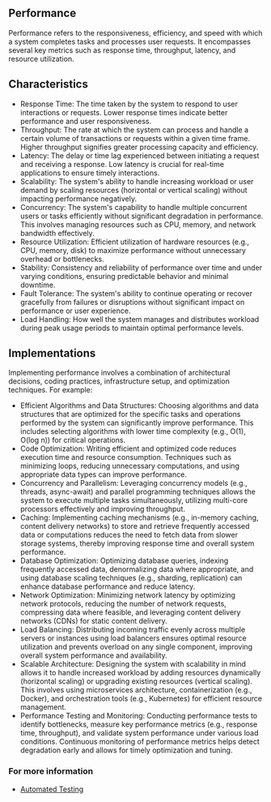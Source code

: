 ## Performance
Performance refers to the responsiveness, efficiency, and speed with which a system completes tasks and processes user requests. It encompasses several key metrics such as response time, throughput, latency, and resource utilization.

## Characteristics
- Response Time: The time taken by the system to respond to user interactions or requests. Lower response times indicate better performance and user responsiveness.
- Throughput: The rate at which the system can process and handle a certain volume of transactions or requests within a given time frame. Higher throughput signifies greater processing capacity and efficiency.
- Latency: The delay or time lag experienced between initiating a request and receiving a response. Low latency is crucial for real-time applications to ensure timely interactions.
- Scalability: The system's ability to handle increasing workload or user demand by scaling resources (horizontal or vertical scaling) without impacting performance negatively.
- Concurrency: The system's capability to handle multiple concurrent users or tasks efficiently without significant degradation in performance. This involves managing resources such as CPU, memory, and network bandwidth effectively.
- Resource Utilization: Efficient utilization of hardware resources (e.g., CPU, memory, disk) to maximize performance without unnecessary overhead or bottlenecks.
- Stability: Consistency and reliability of performance over time and under varying conditions, ensuring predictable behavior and minimal downtime.
- Fault Tolerance: The system's ability to continue operating or recover gracefully from failures or disruptions without significant impact on performance or user experience.
- Load Handling: How well the system manages and distributes workload during peak usage periods to maintain optimal performance levels.

## Implementations
Implementing performance involves a combination of architectural decisions, coding practices, infrastructure setup, and optimization techniques. For example:

- Efficient Algorithms and Data Structures: Choosing algorithms and data structures that are optimized for the specific tasks and operations performed by the system can significantly improve performance. This includes selecting algorithms with lower time complexity (e.g., O(1), O(log n)) for critical operations.
- Code Optimization: Writing efficient and optimized code reduces execution time and resource consumption. Techniques such as minimizing loops, reducing unnecessary computations, and using appropriate data types can improve performance.
- Concurrency and Parallelism: Leveraging concurrency models (e.g., threads, async-await) and parallel programming techniques allows the system to execute multiple tasks simultaneously, utilizing multi-core processors effectively and improving throughput.
- Caching: Implementing caching mechanisms (e.g., in-memory caching, content delivery networks) to store and retrieve frequently accessed data or computations reduces the need to fetch data from slower storage systems, thereby improving response time and overall system performance.
- Database Optimization: Optimizing database queries, indexing frequently accessed data, denormalizing data where appropriate, and using database scaling techniques (e.g., sharding, replication) can enhance database performance and reduce latency.
- Network Optimization: Minimizing network latency by optimizing network protocols, reducing the number of network requests, compressing data where feasible, and leveraging content delivery networks (CDNs) for static content delivery.
- Load Balancing: Distributing incoming traffic evenly across multiple servers or instances using load balancers ensures optimal resource utilization and prevents overload on any single component, improving overall system performance and availability.
- Scalable Architecture: Designing the system with scalability in mind allows it to handle increased workload by adding resources dynamically (horizontal scaling) or upgrading existing resources (vertical scaling). This involves using microservices architecture, containerization (e.g., Docker), and orchestration tools (e.g., Kubernetes) for efficient resource management.
- Performance Testing and Monitoring: Conducting performance tests to identify bottlenecks, measure key performance metrics (e.g., response time, throughput), and validate system performance under various load conditions. Continuous monitoring of performance metrics helps detect degradation early and allows for timely optimization and tuning.

### For more information

- [Automated Testing](../../automated-testing/README.md)

